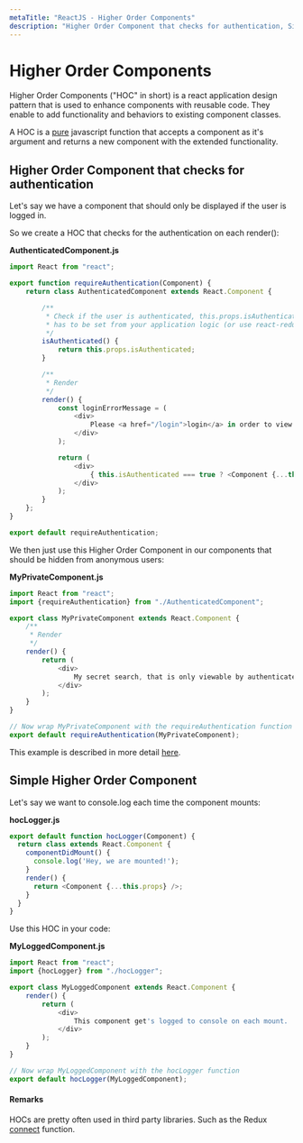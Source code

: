 ```yaml
---
metaTitle: "ReactJS - Higher Order Components"
description: "Higher Order Component that checks for authentication, Simple Higher Order Component"
---
```


# Higher Order Components


Higher Order Components ("HOC" in short) is a react application design pattern that is used to enhance components with reusable code. They enable to add functionality and behaviors to existing component classes.

A HOC is a [pure](http://stackoverflow.com/questions/22268851/what-is-a-pure-function) javascript function that accepts a component as it's argument and returns a new component with the extended functionality.



## Higher Order Component that checks for authentication


Let's say we have a component that should only be displayed if the user is logged in.

So we create a HOC that checks for the authentication on each render():

**AuthenticatedComponent.js**

```js
import React from "react";

export function requireAuthentication(Component) {
    return class AuthenticatedComponent extends React.Component {

        /**
         * Check if the user is authenticated, this.props.isAuthenticated
         * has to be set from your application logic (or use react-redux to retrieve it from global state).
         */
        isAuthenticated() {
            return this.props.isAuthenticated;
        }

        /**
         * Render
         */
        render() {
            const loginErrorMessage = (
                <div>
                    Please <a href="/login">login</a> in order to view this part of the application.
                </div>
            );

            return (
                <div>
                    { this.isAuthenticated === true ? <Component {...this.props} /> : loginErrorMessage }
                </div>
            );
        }
    };
}

export default requireAuthentication;

```

We then just use this Higher Order Component in our components that should be hidden from anonymous users:

**MyPrivateComponent.js**

```js
import React from "react";
import {requireAuthentication} from "./AuthenticatedComponent";

export class MyPrivateComponent extends React.Component {
    /**
     * Render
     */
    render() {
        return (
            <div>
                My secret search, that is only viewable by authenticated users.
            </div>
        );
    }
}

// Now wrap MyPrivateComponent with the requireAuthentication function 
export default requireAuthentication(MyPrivateComponent);

```

This example is described in more detail [here](https://github.com/aspirantic/AuthenticatedComponent).



## Simple Higher Order Component


Let's say we want to console.log each time the component mounts:

**hocLogger.js**

```js
export default function hocLogger(Component) {
  return class extends React.Component {
    componentDidMount() {
      console.log('Hey, we are mounted!');
    }
    render() {
      return <Component {...this.props} />;
    }
  }
}

```

Use this HOC in your code:

**MyLoggedComponent.js**

```js
import React from "react";
import {hocLogger} from "./hocLogger";

export class MyLoggedComponent extends React.Component {
    render() {
        return (
            <div>
                This component get's logged to console on each mount.
            </div>
        );
    }
}

// Now wrap MyLoggedComponent with the hocLogger function 
export default hocLogger(MyLoggedComponent);

```



#### Remarks


HOCs are pretty often used in third party libraries. Such as the Redux [connect](https://github.com/reactjs/react-redux/blob/master/docs/api.m) function.

